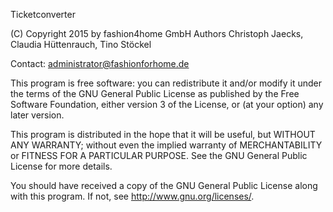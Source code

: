 Ticketconverter

(C) Copyright 2015 by fashion4home GmbH
Authors Christoph Jaecks, Claudia Hüttenrauch, Tino Stöckel

Contact: administrator@fashionforhome.de

This program is free software: you can redistribute it and/or modify it under the terms of the GNU General Public License as published by the Free Software Foundation, either version 3 of the License, or (at your option) any later version.

This program is distributed in the hope that it will be useful, but WITHOUT ANY WARRANTY; without even the implied warranty of MERCHANTABILITY or FITNESS FOR A PARTICULAR PURPOSE. See the GNU General Public License for more details.

You should have received a copy of the GNU General Public License along with this program. If not, see http://www.gnu.org/licenses/.